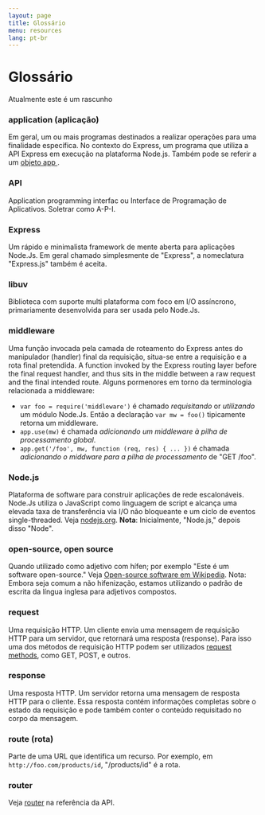 ```yaml
---
layout: page
title: Glossário
menu: resources
lang: pt-br
---
```


# Glossário

<div class="doc-box doc-warn">Atualmente este é um rascunho</div>

### application (aplicação)

Em geral, um ou mais programas destinados a realizar operações para uma finalidade específica. No contexto do Express, um programa que utiliza a API Express em execução na plataforma Node.js. Também pode se referir a um [objeto app ](/api.html#express).

### API

Application programming interfac ou Interface de Programação de Aplicativos. Soletrar como A-P-I.

### Express

Um rápido e minimalista framework de mente aberta para aplicações Node.Js.  Em geral chamado simplesmente de "Express", a nomeclatura "Express.js" também é aceita. 

### libuv

Biblioteca com suporte multi plataforma com foco em I/O assíncrono, primariamente desenvolvida para ser usada pelo Node.Js.


### middleware

Uma função invocada pela camada de roteamento do Express antes do manipulador (handler) final da requisição, situa-se entre a requisição e a rota final pretendida.
A function invoked by the Express routing layer before the final request handler, and thus sits in the middle between a raw request and the final intended route.  Alguns pormenores em torno da terminologia relacionada a middleware:

  * `var foo = require('middleware')` é chamado _requisitando_ or _utilizando_ um módulo Node.Js. Então a declaração `var mw = foo()`  tipicamente retorna um middleware.
  * `app.use(mw)` é chamada _adicionando um middleware à pilha de processamento global_.
  * `app.get('/foo', mw, function (req, res) { ... })` é chamada _adicionando o middware para a pilha de processamento_ de "GET /foo".

### Node.js

Plataforma de software para construir aplicações de rede escalonáveis. Node.Js utiliza o JavaScript como linguagem de script e alcança uma elevada taxa de transferência via I/O não bloqueante e um ciclo de eventos single-threaded. Veja [nodejs.org](http://nodejs.org/). **Nota**: Inicialmente, "Node.js," depois disso "Node".

### open-source, open source

Quando utilizado como adjetivo com hífen; por exemplo "Este é um software open-source." Veja [Open-source software em Wikipedia](http://en.wikipedia.org/wiki/Open-source_software). Nota: Embora seja comum a não hifenização, estamos utilizando o padrão de escrita da língua inglesa para adjetivos compostos.

### request

Uma requisição HTTP. Um cliente envia uma mensagem de requisição HTTP para um servidor, que retornará uma resposta (response). Para isso uma dos métodos de requisição HTTP podem ser utilizados [request methods](https://en.wikipedia.org/wiki/Hypertext_Transfer_Protocol#Request_methods), como  GET, POST, e outros.

### response

Uma resposta HTTP. Um servidor retorna uma mensagem de resposta HTTP para o cliente. Essa resposta contém informações completas sobre o estado da requisição e pode também conter o conteúdo requisitado no corpo da mensagem.

### route (rota)

Parte de uma URL que identifica um recurso.  Por exemplo, em `http://foo.com/products/id`, "/products/id" é a rota.

### router

Veja [router](http://expressjs.com/api#router) na referência da API.
